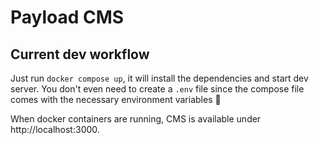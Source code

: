 # Payload CMS

## Current dev workflow

Just run `docker compose up`, it will install the dependencies and start dev server. You 
don't even need to create a `.env` file since the compose file comes with the necessary
environment variables 🚀

When docker containers are running, CMS is available under http://localhost:3000.
